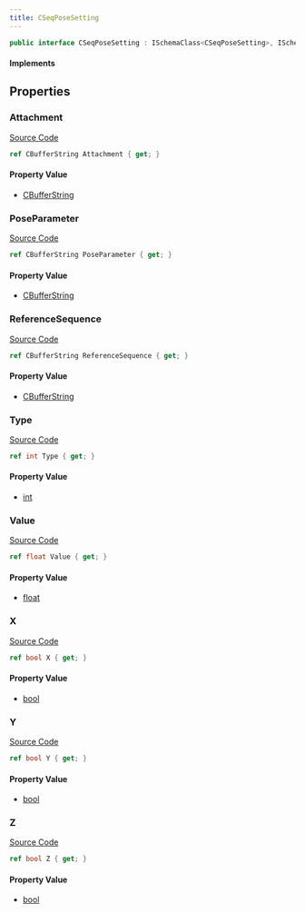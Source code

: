 ```yaml
---
title: CSeqPoseSetting
---
```


```csharp
public interface CSeqPoseSetting : ISchemaClass<CSeqPoseSetting>, ISchemaField, ISchemaClass, INativeHandle
```

#### Implements

## Properties

### Attachment

[Source Code](https://github.com/swiftly-solution/swiftlys2/blob/beta/managed/src/SwiftlyS2.Generated/Schemas/Interfaces/CSeqPoseSetting.cs#L18)

```csharp
ref CBufferString Attachment { get; }
```

#### Property Value

- [CBufferString](/docs/api/shared/natives/cbufferstring)

### PoseParameter

[Source Code](https://github.com/swiftly-solution/swiftlys2/blob/beta/managed/src/SwiftlyS2.Generated/Schemas/Interfaces/CSeqPoseSetting.cs#L16)

```csharp
ref CBufferString PoseParameter { get; }
```

#### Property Value

- [CBufferString](/docs/api/shared/natives/cbufferstring)

### ReferenceSequence

[Source Code](https://github.com/swiftly-solution/swiftlys2/blob/beta/managed/src/SwiftlyS2.Generated/Schemas/Interfaces/CSeqPoseSetting.cs#L20)

```csharp
ref CBufferString ReferenceSequence { get; }
```

#### Property Value

- [CBufferString](/docs/api/shared/natives/cbufferstring)

### Type

[Source Code](https://github.com/swiftly-solution/swiftlys2/blob/beta/managed/src/SwiftlyS2.Generated/Schemas/Interfaces/CSeqPoseSetting.cs#L30)

```csharp
ref int Type { get; }
```

#### Property Value

- [int](https://learn.microsoft.com/dotnet/api/system.int32)

### Value

[Source Code](https://github.com/swiftly-solution/swiftlys2/blob/beta/managed/src/SwiftlyS2.Generated/Schemas/Interfaces/CSeqPoseSetting.cs#L22)

```csharp
ref float Value { get; }
```

#### Property Value

- [float](https://learn.microsoft.com/dotnet/api/system.single)

### X

[Source Code](https://github.com/swiftly-solution/swiftlys2/blob/beta/managed/src/SwiftlyS2.Generated/Schemas/Interfaces/CSeqPoseSetting.cs#L24)

```csharp
ref bool X { get; }
```

#### Property Value

- [bool](https://learn.microsoft.com/dotnet/api/system.boolean)

### Y

[Source Code](https://github.com/swiftly-solution/swiftlys2/blob/beta/managed/src/SwiftlyS2.Generated/Schemas/Interfaces/CSeqPoseSetting.cs#L26)

```csharp
ref bool Y { get; }
```

#### Property Value

- [bool](https://learn.microsoft.com/dotnet/api/system.boolean)

### Z

[Source Code](https://github.com/swiftly-solution/swiftlys2/blob/beta/managed/src/SwiftlyS2.Generated/Schemas/Interfaces/CSeqPoseSetting.cs#L28)

```csharp
ref bool Z { get; }
```

#### Property Value

- [bool](https://learn.microsoft.com/dotnet/api/system.boolean)

